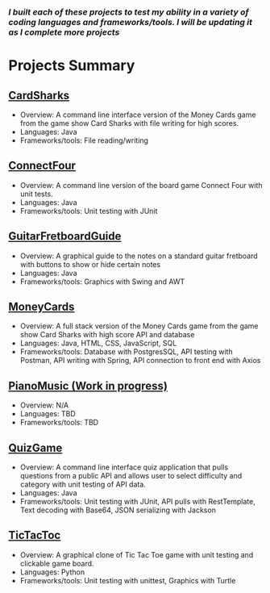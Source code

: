 ### ***I built each of these projects to test my ability in a variety of coding languages and frameworks/tools.  I will be updating it as I complete more projects*** 

 # Projects Summary

## [CardSharks](https://github.com/ChessGuy/side-projects/tree/main/CardSharks)
- Overview:  A command line interface version of the Money Cards game from the game show Card Sharks  with file writing for high scores.
- Languages:  Java
- Frameworks/tools:  File reading/writing

## [ConnectFour](https://github.com/ChessGuy/side-projects/tree/main/ConnectFour)
- Overview:  A command line version of the board game Connect Four with unit tests.
- Languages:  Java
- Frameworks/tools:  Unit testing with JUnit

## [GuitarFretboardGuide](https://github.com/ChessGuy/side-projects/tree/main/GuitarFretboardGuide)
- Overview:  A graphical guide to the notes on a standard guitar fretboard with buttons to show or hide certain notes
- Languages:  Java
- Frameworks/tools:  Graphics with Swing and AWT

## [MoneyCards](https://github.com/ChessGuy/side-projects/tree/main/MoneyCards)
- Overview:  A full stack version of the Money Cards game from the game show Card Sharks with high score API and database 
- Languages:  Java, HTML, CSS, JavaScript, SQL
- Frameworks/tools:  Database with PostgresSQL, API testing with Postman, API writing with Spring, API connection to front end with Axios

## [PianoMusic (Work in progress)](https://github.com/ChessGuy/side-projects/tree/main/PianoMusic)
- Overview:  N/A
- Languages:  TBD
- Frameworks/tools:  TBD

## [QuizGame](https://github.com/ChessGuy/side-projects/tree/main/QuizGame)
- Overview:  A command line interface quiz application that pulls questions from a public API and allows user to select difficulty and category with unit testing of API data.
- Languages:  Java
- Frameworks/tools:  Unit testing with JUnit, API pulls with RestTemplate, Text decoding with Base64, JSON serializing with Jackson

## [TicTacToc](https://github.com/ChessGuy/side-projects/tree/main/TicTacToc)
- Overview:  A graphical clone of Tic Tac Toe game with unit testing and clickable game board.
- Languages:  Python
- Frameworks/tools:  Unit testing with unittest, Graphics with Turtle
